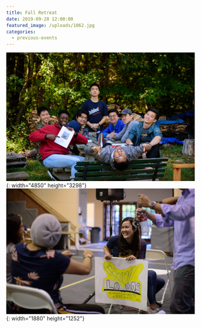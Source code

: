 ```yaml
---
title: Fall Retreat
date: 2019-09-28 12:00:00
featured_image: /uploads/1062.jpg
categories:
  - previous-events
---
```


![](/uploads/0817.jpg){: width="4850" height="3298"}![](/uploads/0956.jpg){: width="1880" height="1252"}